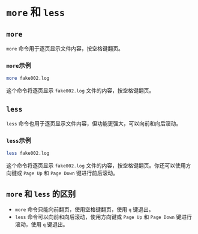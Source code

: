 
# `more` 和 `less`

## `more`

`more` 命令用于逐页显示文件内容，按空格键翻页。

### `more`示例

```bash
more fake002.log
```

这个命令将逐页显示 `fake002.log` 文件的内容，按空格键翻页。

## `less` 

`less` 命令也用于逐页显示文件内容，但功能更强大，可以向前和向后滚动。

### `less`示例


```bash
less fake002.log
```

这个命令将逐页显示 `fake002.log` 文件的内容，按空格键翻页。你还可以使用方向键或 `Page Up` 和 `Page Down` 键进行前后滚动。

## `more` 和 `less` 的区别

- `more` 命令只能向前翻页，使用空格键翻页，使用 `q` 键退出。
- `less` 命令可以向前和向后滚动，使用方向键或 `Page Up` 和 `Page Down` 键进行滚动，使用 `q` 键退出。

